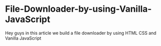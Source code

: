# File-Downloader-by-using-Vanilla-JavaScript
Hey guys in this article we build a file downloader by using HTML CSS and Vanilla JavaScript
